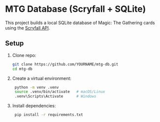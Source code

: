 # MTG Database (Scryfall + SQLite)

This project builds a local SQLite database of Magic: The Gathering cards using the [Scryfall API](https://scryfall.com/docs/api).

## Setup

1. Clone repo:
   ```bash
   git clone https://github.com/YOURNAME/mtg-db.git
   cd mtg-db

2. Create a virtual environment:
   ```bash
    python -m venv .venv
    source .venv/bin/activate   # macOS/Linux
    .venv\Scripts\Activate      # Windows

3. Install dependencies:
   ```bash
    pip install -r requirements.txt